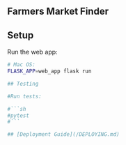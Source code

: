 ## Farmers Market Finder


## Setup

Run the web app:
```sh
# Mac OS:
FLASK_APP=web_app flask run

## Testing

#Run tests:

#```sh
#pytest
#```

## [Deployment Guide](/DEPLOYING.md)
